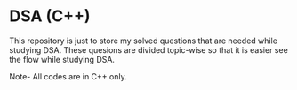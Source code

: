 # DSA (C++)

This repository is just to store my solved questions that are needed while studying DSA. These quesions are divided topic-wise so that it is easier see the flow while studying DSA.

Note- All codes are in C++ only.
